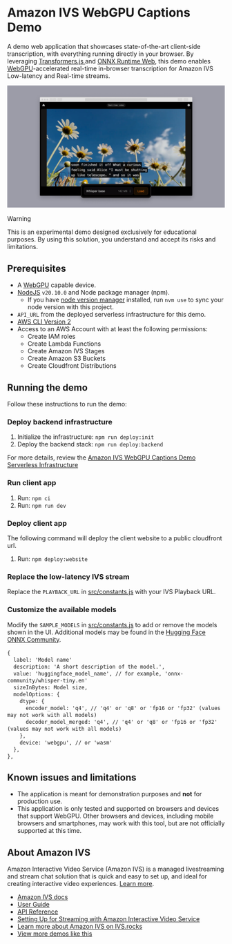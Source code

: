 # Amazon IVS WebGPU Captions Demo

A demo web application that showcases state-of-the-art client-side transcription, with everything running directly in your browser. By leveraging [Transformers.js
](https://github.com/xenova/transformers.js) and [ONNX Runtime Web](https://github.com/microsoft/onnxruntime), this demo enables [WebGPU](https://github.com/gpuweb/gpuweb)-accelerated real-time in-browser transcription for Amazon IVS Low-latency and Real-time streams.

![A video with captioned subtitles](./app-screenshot.png)

> [!WARNING]  
> This is an experimental demo designed exclusively for educational purposes. By using this solution, you understand and accept its risks and limitations.

## Prerequisites

- A [WebGPU](https://github.com/gpuweb/gpuweb) capable device.
- [NodeJS](https://nodejs.org/) `v20.10.0` and Node package manager (npm).
  - If you have [node version manager](https://github.com/nvm-sh/nvm) installed, run `nvm use` to sync your node version with this project.
- `API_URL` from the deployed serverless infrastructure for this demo.
- [AWS CLI Version 2](https://docs.aws.amazon.com/cli/latest/userguide/install-cliv2.html)
- Access to an AWS Account with at least the following permissions:
  - Create IAM roles
  - Create Lambda Functions
  - Create Amazon IVS Stages
  - Create Amazon S3 Buckets
  - Create Cloudfront Distributions

## Running the demo

Follow these instructions to run the demo:

### Deploy backend infrastructure

1. Initialize the infrastructure: `npm run deploy:init`
2. Deploy the backend stack: `npm run deploy:backend`

For more details, review the [Amazon IVS WebGPU Captions Demo Serverless Infrastructure](./infra/README.md)

### Run client app

1. Run: `npm ci`
2. Run: `npm run dev`

### Deploy client app

The following command will deploy the client website to a public cloudfront url.

1. Run: `npm deploy:website`

### Replace the low-latency IVS stream

Replace the `PLAYBACK_URL` in [src/constants.js](./src/constants.js#L3) with your IVS Playback URL.

### Customize the available models

Modify the `SAMPLE_MODELS` in [src/constants.js](./src/constants.js#L13) to add or remove the models shown in the UI. Additional models may be found in the [Hugging Face ONNX Community](https://huggingface.co/onnx-community).

```
{
  label: 'Model name'
  description: 'A short description of the model.',
  value: 'huggingface_model_name', // for example, 'onnx-community/whisper-tiny.en'
  sizeInBytes: Model size,
  modelOptions: {
    dtype: {
      encoder_model: 'q4', // 'q4' or 'q8' or 'fp16 or 'fp32' (values may not work with all models)
      decoder_model_merged: 'q4', // 'q4' or 'q8' or 'fp16 or 'fp32' (values may not work with all models)
    },
    device: 'webgpu', // or 'wasm'
  },
},
```

## Known issues and limitations

- The application is meant for demonstration purposes and **not** for production use.
- This application is only tested and supported on browsers and devices that support WebGPU. Other browsers and devices, including mobile browsers and smartphones, may work with this tool, but are not officially supported at this time.

## About Amazon IVS

Amazon Interactive Video Service (Amazon IVS) is a managed livestreaming and stream chat solution that is quick and easy to set up, and ideal for creating interactive video experiences. [Learn more](https://aws.amazon.com/ivs/).

- [Amazon IVS docs](https://docs.aws.amazon.com/ivs/)
- [User Guide](https://docs.aws.amazon.com/ivs/latest/userguide/)
- [API Reference](https://docs.aws.amazon.com/ivs/latest/APIReference/)
- [Setting Up for Streaming with Amazon Interactive Video Service](https://aws.amazon.com/blogs/media/setting-up-for-streaming-with-amazon-ivs/)
- [Learn more about Amazon IVS on IVS.rocks](https://ivs.rocks/)
- [View more demos like this](https://ivs.rocks/examples)
